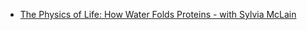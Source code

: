 

- [The Physics of Life: How Water Folds Proteins - with Sylvia McLain](https://www.youtube.com/watch?v=SaSntOkK-Vk)
